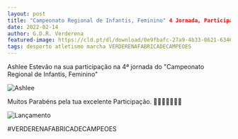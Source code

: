 ```yaml
---
layout: post
title: "Campeonato Regional de Infantis, Feminino" 4 Jornada, Participação da nossa Atleta Ashlee⁩ Estevao
date: 2022-02-14
author: G.D.R. Verderena
featured-image: https://cld.pt/dl/download/0e9fbafc-27a9-4b33-8621-634616c69415/273940251_5250152708350683_8343727218828548044_n.jpg
tags: desporto atletismo marcha VERDERENAFABRICADECAMPEOES
---
```


Ashlee⁩ Estevão na sua participação na 4ª jornada do "Campeonato Regional de Infantis, Feminino"

![Ashlee](https://cld.pt/dl/download/0e9fbafc-27a9-4b33-8621-634616c69415/273940251_5250152708350683_8343727218828548044_n.jpg)

Muitos Parabéns pela tua excelente Participação. 🥈💪💪💪👏👏👏

![Lançamento](https://cld.pt/dl/download/7ac0d81e-6710-48eb-baa2-fb93292a751f/274015135_5250153641683923_5667359755027609180_n.jpg)

#VERDERENAFABRICADECAMPEOES
